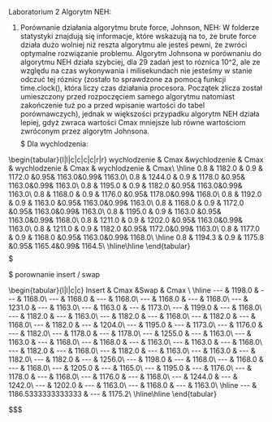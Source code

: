 Laboratorium 2 Algorytm NEH:
1. Porównanie działania algorytmu brute force, Johnson, NEH:
    W folderze statystyki znajdują się informacje, które wskazują na to, że brute force działa dużo wolniej niż reszta algorytmu ale jesteś pewni, że zwróci optymalne rozwiązanie problemu. Algorytm Johnsona w porównaniu do algorytmu NEH działa szybciej, dla 29 zadań jest to róznica 10^2, ale ze względu na czas wykonywania i milisekundach nie jesteśmy w stanie odczuć tej róznicy (zostało to sprawdzone za pomocą funkcji time.clock(), która liczy czas działania procesora. Początek zlicza został umieszczony przed rozpoczęciem samego algorytmu natomiast zakończenie tuż po a przed wpisanie wartości do tabel porównawczych), jednak w większości przypadku algorytm NEH działa lepiej, gdyż zwraca wartości Cmax mniejsze lub równe wartościom zwróconym przez algorytm Johnsona. 
$$$$$$$$$$$$$$$$$$$$$$$$$$$$$$$$$$$$$
Dla wychlodzenia:

\begin{tabular}{l|l|c|c|c|c|r|r}
wychlodzenie & Cmax &wychlodzenie & Cmax & wychlodzenie & Cmax & wychlodzenie & Cmax\\ \hline
0.8 & 1182.0 & 0.9 & 1172.0 &0.95& 1163.0&0.99& 1163.0\\
0.8 & 1244.0 & 0.9 & 1178.0 &0.95& 1163.0&0.99& 1163.0\\
0.8 & 1195.0 & 0.9 & 1182.0 &0.95& 1163.0&0.99& 1163.0\\
0.8 & 1168.0 & 0.9 & 1176.0 &0.95& 1178.0&0.99& 1168.0\\
0.8 & 1192.0 & 0.9 & 1163.0 &0.95& 1163.0&0.99& 1163.0\\
0.8 & 1168.0 & 0.9 & 1172.0 &0.95& 1163.0&0.99& 1163.0\\
0.8 & 1195.0 & 0.9 & 1163.0 &0.95& 1163.0&0.99& 1168.0\\
0.8 & 1211.0 & 0.9 & 1202.0 &0.95& 1163.0&0.99& 1163.0\\
0.8 & 1211.0 & 0.9 & 1182.0 &0.95& 1172.0&0.99& 1163.0\\
0.8 & 1177.0 & 0.9 & 1168.0 &0.95& 1163.0&0.99& 1168.0\\
\hline
0.8 & 1194.3 & 0.9 & 1175.8 &0.95& 1165.4&0.99& 1164.5\\
\hline\hline
\end{tabular}
$$$$$$$$$$$$$$$$$$$$$$$$$$$$$$$$$$$$$


$$$$$$$$$$$$$$$$$$$$$$$$$$$$$$$$$$$$$
porownanie insert / swap

\begin{tabular}{l|l|c|c}
Insert & Cmax &Swap & Cmax \\ \hline
--- & 1198.0 & --- & 1168.0\\
--- & 1168.0 & --- & 1168.0\\
--- & 1168.0 & --- & 1168.0\\
--- & 1231.0 & --- & 1163.0\\
--- & 1163.0 & --- & 1173.0\\
--- & 1199.0 & --- & 1168.0\\
--- & 1182.0 & --- & 1163.0\\
--- & 1182.0 & --- & 1168.0\\
--- & 1182.0 & --- & 1168.0\\
--- & 1182.0 & --- & 1204.0\\
--- & 1195.0 & --- & 1173.0\\
--- & 1176.0 & --- & 1182.0\\
--- & 1178.0 & --- & 1178.0\\
--- & 1255.0 & --- & 1163.0\\
--- & 1163.0 & --- & 1168.0\\
--- & 1168.0 & --- & 1163.0\\
--- & 1163.0 & --- & 1168.0\\
--- & 1182.0 & --- & 1168.0\\
--- & 1182.0 & --- & 1163.0\\
--- & 1163.0 & --- & 1182.0\\
--- & 1182.0 & --- & 1256.0\\
--- & 1198.0 & --- & 1168.0\\
--- & 1168.0 & --- & 1168.0\\
--- & 1205.0 & --- & 1165.0\\
--- & 1195.0 & --- & 1176.0\\
--- & 1178.0 & --- & 1168.0\\
--- & 1176.0 & --- & 1168.0\\
--- & 1244.0 & --- & 1242.0\\
--- & 1202.0 & --- & 1163.0\\
--- & 1168.0 & --- & 1163.0\\
\hline
--- & 1186.5333333333333 & --- & 1175.2\\
\hline\hline
\end{tabular}

$$$$$$$$$$$$$$$$$$$$$$$$$$$$$$$$$$$$$$$$$$$